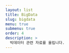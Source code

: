 ```yaml
---
layout: list
title: BigData
slug: bigdata
menu: true
submenu: true
order: 4
description: >
  빅데이터 관련 자료를 올립니다.
---
```


